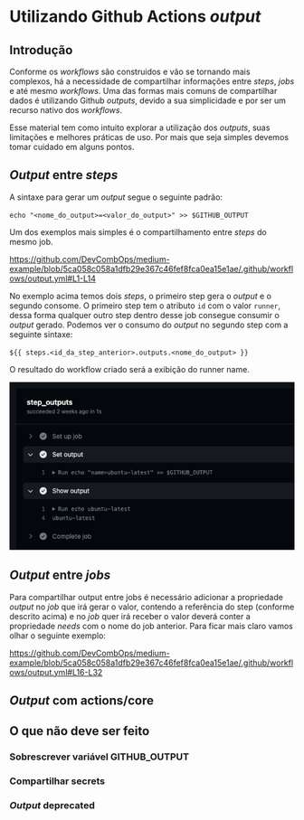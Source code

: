 # Utilizando Github Actions *output*

## Introdução

Conforme os *workflows* são construidos e vão se tornando mais complexos, há a necessidade de compartilhar informações entre *steps*, *jobs* e até mesmo *workflows*. Uma das formas mais comuns de compartilhar dados é utilizando Github *outputs*, devido a sua simplicidade e por ser um recurso nativo dos *workflows*.

Esse material tem como intuito explorar a utilização dos *outputs*, suas limitações e melhores práticas de uso. Por mais que seja simples devemos tomar cuidado em alguns pontos.

## *Output* entre *steps*

A sintaxe para gerar um *output* segue o seguinte padrão:

`echo "<nome_do_output>=<valor_do_output>" >> $GITHUB_OUTPUT`

Um dos exemplos mais simples é o compartilhamento entre *steps* do mesmo job.

https://github.com/DevCombOps/medium-example/blob/5ca058c058a1dfb29e367c46fef8fca0ea15e1ae/.github/workflows/output.yml#L1-L14

No exemplo acima temos dois *steps*, o primeiro step gera o *output* e o segundo consome. O primeiro step tem o atributo `id` com o valor `runner`, dessa forma qualquer outro step dentro desse job consegue consumir o *output* gerado. Podemos ver o consumo do *output* no segundo step com a seguinte sintaxe:

`${{ steps.<id_da_step_anterior>.outputs.<nome_do_output> }}`

O resultado do workflow criado será a exibição do runner name.

![resultado do workflow](imgs/output1.png)

## *Output* entre *jobs*

Para compartilhar output entre jobs é necessário adicionar a propriedade *output* no *job* que irá gerar o valor, contendo a referência do step (conforme descrito acima) e no *job* quer irá receber o valor deverá conter a propriedade *needs* com o nome do job anterior. Para ficar mais claro vamos olhar o seguinte exemplo:

https://github.com/DevCombOps/medium-example/blob/5ca058c058a1dfb29e367c46fef8fca0ea15e1ae/.github/workflows/output.yml#L16-L32

## *Output* com actions/core

## O que não deve ser feito

### Sobrescrever variável GITHUB_OUTPUT

### Compartilhar secrets

### *Output* deprecated